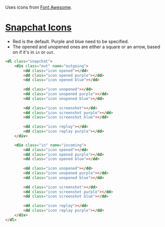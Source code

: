Uses icons from [Font Awesome](https://fontawesome.com/).

# [Snapchat Icons](https://support.snapchat.com/en-US/a/friends-screen-icon-guide)
* Red is the default. Purple and blue need to be specified.
* The opened and unopened ones are either a square or an arrow, based on if it's in `in` or `out`.

```html
<dl class="snapchat">
	<div class="out" name="outgoing">
		<dd class="icon opened"></dd>
		<dd class="icon opened purple"></dd>
		<dd class="icon opened blue"></dd>
		
		<dd class="icon unopened"></dd>
		<dd class="icon unopened purple"></dd>
		<dd class="icon unopened blue"></dd>
		
		<dd class="icon screenshot"></dd>
		<dd class="icon screenshot purple"></dd>
		<dd class="icon screenshot blue"></dd>
		
		<dd class="icon replay"></dd>
		<dd class="icon replay purple"></dd>
	</div>

	<div class="in" name="incoming">
		<dd class="icon opened"></dd>
		<dd class="icon opened purple"></dd>
		<dd class="icon opened blue"></dd>
		
		<dd class="icon unopened"></dd>
		<dd class="icon unopened purple"></dd>
		<dd class="icon unopened blue"></dd>
		
		<dd class="icon screenshot"></dd>
		<dd class="icon screenshot purple"></dd>
		<dd class="icon screenshot blue"></dd>
		
		<dd class="icon replay"></dd>
		<dd class="icon replay purple"></dd>
	</div>
</dl>
```
